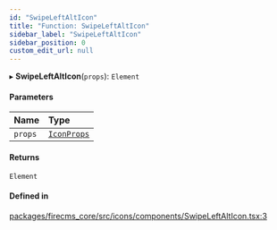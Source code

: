 ```yaml
---
id: "SwipeLeftAltIcon"
title: "Function: SwipeLeftAltIcon"
sidebar_label: "SwipeLeftAltIcon"
sidebar_position: 0
custom_edit_url: null
---
```


▸ **SwipeLeftAltIcon**(`props`): `Element`

#### Parameters

| Name | Type |
| :------ | :------ |
| `props` | [`IconProps`](../types/IconProps.md) |

#### Returns

`Element`

#### Defined in

[packages/firecms_core/src/icons/components/SwipeLeftAltIcon.tsx:3](https://github.com/FireCMSco/firecms/blob/d45f3739/packages/firecms_core/src/icons/components/SwipeLeftAltIcon.tsx#L3)
